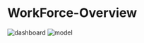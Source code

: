 # WorkForce-Overview
![dashboard](https://github.com/Ekeneobi/WorkForce-Analystics/blob/main/WorkforceBI.JPG?raw=true)
![model](https://github.com/Ekeneobi/WorkForce-Analystics/blob/main/WorkforceBI1.JPG?raw=true)
